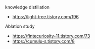 knowledge distillation
- https://light-tree.tistory.com/196

Ablation study
- https://fintecuriosity-11.tistory.com/73
- https://cumulu-s.tistory.com/8
